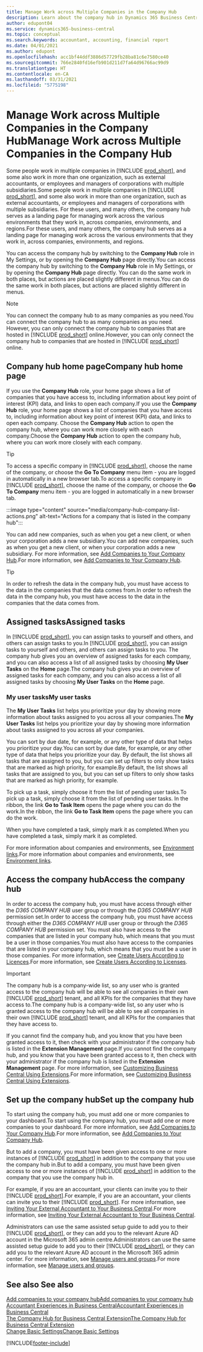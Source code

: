 ```yaml
---
title: Manage Work across Multiple Companies in the Company Hub
description: Learn about the company hub in Dynamics 365 Business Central that you use to manage your work across multiple companies.
author: edupont04
ms.service: dynamics365-business-central
ms.topic: conceptual
ms.search.keywords: accountant, accounting, financial report
ms.date: 04/01/2021
ms.author: edupont
ms.openlocfilehash: acc1bf44ddf3886d57729fb28ba81c6e7580ce40
ms.sourcegitcommit: 766e2840fd16efb901d211d7fa64d96766ac99d9
ms.translationtype: HT
ms.contentlocale: en-CA
ms.lasthandoff: 03/31/2021
ms.locfileid: "5775198"
---
```

# <a name="manage-work-across-multiple-companies-in-the-company-hub"></a><span data-ttu-id="fdc04-103">Manage Work across Multiple Companies in the Company Hub</span><span class="sxs-lookup"><span data-stu-id="fdc04-103">Manage Work across Multiple Companies in the Company Hub</span></span>

<span data-ttu-id="fdc04-104">Some people work in multiple companies in [!INCLUDE [prod_short](includes/prod_short.md)], and some also work in more than one organization, such as external accountants, or employees and managers of corporations with multiple subsidiaries.</span><span class="sxs-lookup"><span data-stu-id="fdc04-104">Some people work in multiple companies in [!INCLUDE [prod_short](includes/prod_short.md)], and some also work in more than one organization, such as external accountants, or employees and managers of corporations with multiple subsidiaries.</span></span> <span data-ttu-id="fdc04-105">For these users, and many others, the company hub serves as a landing page for managing work across the various environments that they work in, across companies, environments, and regions.</span><span class="sxs-lookup"><span data-stu-id="fdc04-105">For these users, and many others, the company hub serves as a landing page for managing work across the various environments that they work in, across companies, environments, and regions.</span></span>  

<span data-ttu-id="fdc04-106">You can access the company hub by switching to the **Company Hub** role in My Settings, or by opening the **Company Hub** page directly.</span><span class="sxs-lookup"><span data-stu-id="fdc04-106">You can access the company hub by switching to the **Company Hub** role in My Settings, or by opening the **Company Hub** page directly.</span></span> <span data-ttu-id="fdc04-107">You can do the same work in both places, but actions are placed slightly different in menus.</span><span class="sxs-lookup"><span data-stu-id="fdc04-107">You can do the same work in both places, but actions are placed slightly different in menus.</span></span>  

> [!NOTE]
> <span data-ttu-id="fdc04-108">You can connect the company hub to as many companies as you need.</span><span class="sxs-lookup"><span data-stu-id="fdc04-108">You can connect the company hub to as many companies as you need.</span></span> <span data-ttu-id="fdc04-109">However, you can only connect the company hub to companies that are hosted in [!INCLUDE [prod_short](includes/prod_short.md)] online.</span><span class="sxs-lookup"><span data-stu-id="fdc04-109">However, you can only connect the company hub to companies that are hosted in [!INCLUDE [prod_short](includes/prod_short.md)] online.</span></span>

## <a name="company-hub-home-page"></a><span data-ttu-id="fdc04-110">Company hub home page</span><span class="sxs-lookup"><span data-stu-id="fdc04-110">Company hub home page</span></span>

<span data-ttu-id="fdc04-111">If you use the **Company Hub** role, your home page shows a list of companies that you have access to, including information about key point of interest (KPI) data, and links to open each company.</span><span class="sxs-lookup"><span data-stu-id="fdc04-111">If you use the **Company Hub** role, your home page shows a list of companies that you have access to, including information about key point of interest (KPI) data, and links to open each company.</span></span> <!--You can customize the dashboard to show the data points that you want to see by adding or removing columns. For example, you might want to see taxes that are due, how many open sales documents each company has, or the number of purchase invoices that are due next week. You can configure the view to suit your needs. If you have added many companies, you can use filters to sort your view.--> <span data-ttu-id="fdc04-112">Choose the **Company Hub** action to open the company hub, where you can work more closely with each company.</span><span class="sxs-lookup"><span data-stu-id="fdc04-112">Choose the **Company Hub** action to open the company hub, where you can work more closely with each company.</span></span>  

> [!TIP]
> <span data-ttu-id="fdc04-113">To access a specific company in [!INCLUDE [prod_short](includes/prod_short.md)], choose the name of the company, or choose the **Go To Company** menu item - you are logged in automatically in a new browser tab.</span><span class="sxs-lookup"><span data-stu-id="fdc04-113">To access a specific company in [!INCLUDE [prod_short](includes/prod_short.md)], choose the name of the company, or choose the **Go To Company** menu item - you are logged in automatically in a new browser tab.</span></span>

:::image type="content" source="media/company-hub-company-list-actions.png" alt-text="Actions for a company that is listed in the company hub":::

<span data-ttu-id="fdc04-115">You can add new companies, such as when you get a new client, or when your corporation adds a new subsidiary.</span><span class="sxs-lookup"><span data-stu-id="fdc04-115">You can add new companies, such as when you get a new client, or when your corporation adds a new subsidiary.</span></span> <span data-ttu-id="fdc04-116">For more information, see [Add Companies to Your Company Hub](company-hub-add-company.md).</span><span class="sxs-lookup"><span data-stu-id="fdc04-116">For more information, see [Add Companies to Your Company Hub](company-hub-add-company.md).</span></span>  

> [!TIP]
> <span data-ttu-id="fdc04-117">In order to refresh the data in the company hub, you must have access to the data in the companies that the data comes from.</span><span class="sxs-lookup"><span data-stu-id="fdc04-117">In order to refresh the data in the company hub, you must have access to the data in the companies that the data comes from.</span></span>

<!--## Company details

In the **Company Hub** page, you can see more information about each company by choosing the name of the company that you want to learn more about. This opens the **Company Details** pane, where you can see additional information, such as the following:  

* Cash account balances  
* Cash flow forecast  
* Overdue purchase invoices  
* Overdue sales invoices  

> [!TIP]
> You can launch predefined Excel workbooks from the **Reports** tab in the ribbon. These Excel workbooks are designed as ready-to-print key financial statements and reports, but you can also modify them to fit your needs. For more information, see [Analyzing Financial Statements in Microsoft Excel](finance-analyze-excel.md).  

Otherwise, close the details pane and continue to the next company.  -->

## <a name="assigned-tasks"></a><span data-ttu-id="fdc04-118">Assigned tasks</span><span class="sxs-lookup"><span data-stu-id="fdc04-118">Assigned tasks</span></span>

<span data-ttu-id="fdc04-119">In [!INCLUDE [prod_short](includes/prod_short.md)], you can assign tasks to yourself and others, and others can assign tasks to you.</span><span class="sxs-lookup"><span data-stu-id="fdc04-119">In [!INCLUDE [prod_short](includes/prod_short.md)], you can assign tasks to yourself and others, and others can assign tasks to you.</span></span> <span data-ttu-id="fdc04-120">The company hub gives you an overview of assigned tasks for each company, and you can also access a list of all assigned tasks by choosing **My User Tasks** on the **Home** page.</span><span class="sxs-lookup"><span data-stu-id="fdc04-120">The company hub gives you an overview of assigned tasks for each company, and you can also access a list of all assigned tasks by choosing **My User Tasks** on the **Home** page.</span></span>  

<!--In the client company, you also have cues that call out tasks assigned to you in this particular client.  -->

### <a name="my-user-tasks"></a><span data-ttu-id="fdc04-121">My user tasks</span><span class="sxs-lookup"><span data-stu-id="fdc04-121">My user tasks</span></span>

<span data-ttu-id="fdc04-122">The **My User Tasks** list helps you prioritize your day by showing more information about tasks assigned to you across all your companies.</span><span class="sxs-lookup"><span data-stu-id="fdc04-122">The **My User Tasks** list helps you prioritize your day by showing more information about tasks assigned to you across all your companies.</span></span>  

<span data-ttu-id="fdc04-123">You can sort by due date, for example, or any other type of data that helps you prioritize your day.</span><span class="sxs-lookup"><span data-stu-id="fdc04-123">You can sort by due date, for example, or any other type of data that helps you prioritize your day.</span></span> <span data-ttu-id="fdc04-124">By default, the list shows all tasks that are assigned to you, but you can set up filters to only show tasks that are marked as high priority, for example.</span><span class="sxs-lookup"><span data-stu-id="fdc04-124">By default, the list shows all tasks that are assigned to you, but you can set up filters to only show tasks that are marked as high priority, for example.</span></span>  

<span data-ttu-id="fdc04-125">To pick up a task, simply choose it from the list of pending user tasks.</span><span class="sxs-lookup"><span data-stu-id="fdc04-125">To pick up a task, simply choose it from the list of pending user tasks.</span></span> <span data-ttu-id="fdc04-126">In the ribbon, the link **Go to Task Item** opens the page where you can do the work.</span><span class="sxs-lookup"><span data-stu-id="fdc04-126">In the ribbon, the link **Go to Task Item** opens the page where you can do the work.</span></span>  

<span data-ttu-id="fdc04-127">When you have completed a task, simply mark it as completed.</span><span class="sxs-lookup"><span data-stu-id="fdc04-127">When you have completed a task, simply mark it as completed.</span></span>  

<span data-ttu-id="fdc04-128">For more information about companies and environments, see [Environment links](company-hub-add-company.md#environment-links).</span><span class="sxs-lookup"><span data-stu-id="fdc04-128">For more information about companies and environments, see [Environment links](company-hub-add-company.md#environment-links).</span></span>  

## <a name="access-the-company-hub"></a><span data-ttu-id="fdc04-129">Access the company hub</span><span class="sxs-lookup"><span data-stu-id="fdc04-129">Access the company hub</span></span>

<span data-ttu-id="fdc04-130">In order to access the company hub, you must have access through either the *D365 COMPANY HUB* user group or through the *D365 COMPANY HUB*  permission set.</span><span class="sxs-lookup"><span data-stu-id="fdc04-130">In order to access the company hub, you must have access through either the *D365 COMPANY HUB* user group or through the *D365 COMPANY HUB*  permission set.</span></span> <span data-ttu-id="fdc04-131">You must also have access to the companies that are listed in your company hub, which means that you must be a user in those companies.</span><span class="sxs-lookup"><span data-stu-id="fdc04-131">You must also have access to the companies that are listed in your company hub, which means that you must be a user in those companies.</span></span> <span data-ttu-id="fdc04-132">For more information, see [Create Users According to Licences](ui-how-users-permissions.md).</span><span class="sxs-lookup"><span data-stu-id="fdc04-132">For more information, see [Create Users According to Licenses](ui-how-users-permissions.md).</span></span>  

> [!IMPORTANT]
> <span data-ttu-id="fdc04-133">The company hub is a company-wide list, so any user who is granted access to the company hub will be able to see all companies in their own [!INCLUDE [prod_short](includes/prod_short.md)] tenant, and all KPIs for the companies that they have access to.</span><span class="sxs-lookup"><span data-stu-id="fdc04-133">The company hub is a company-wide list, so any user who is granted access to the company hub will be able to see all companies in their own [!INCLUDE [prod_short](includes/prod_short.md)] tenant, and all KPIs for the companies that they have access to.</span></span>

<span data-ttu-id="fdc04-134">If you cannot find the company hub, and you know that you have been granted access to it, then check with your administrator if the company hub is listed in the **Extension Management** page.</span><span class="sxs-lookup"><span data-stu-id="fdc04-134">If you cannot find the company hub, and you know that you have been granted access to it, then check with your administrator if the company hub is listed in the **Extension Management** page.</span></span> <span data-ttu-id="fdc04-135">For more information, see [Customizing Business Central Using Extensions](ui-extensions.md).</span><span class="sxs-lookup"><span data-stu-id="fdc04-135">For more information, see [Customizing Business Central Using Extensions](ui-extensions.md).</span></span>  

## <a name="set-up-the-company-hub"></a><span data-ttu-id="fdc04-136">Set up the company hub</span><span class="sxs-lookup"><span data-stu-id="fdc04-136">Set up the company hub</span></span>

<span data-ttu-id="fdc04-137">To start using the company hub, you must add one or more companies to your dashboard.</span><span class="sxs-lookup"><span data-stu-id="fdc04-137">To start using the company hub, you must add one or more companies to your dashboard.</span></span> <span data-ttu-id="fdc04-138">For more information, see [Add Companies to Your Company Hub](company-hub-add-company.md).</span><span class="sxs-lookup"><span data-stu-id="fdc04-138">For more information, see [Add Companies to Your Company Hub](company-hub-add-company.md).</span></span>  

<span data-ttu-id="fdc04-139">But to add a company, you must have been given access to one or more instances of [!INCLUDE [prod_short](includes/prod_short.md)] in addition to the company that you use the company hub in.</span><span class="sxs-lookup"><span data-stu-id="fdc04-139">But to add a company, you must have been given access to one or more instances of [!INCLUDE [prod_short](includes/prod_short.md)] in addition to the company that you use the company hub in.</span></span>  

<span data-ttu-id="fdc04-140">For example, if you are an accountant, your clients can invite you to their [!INCLUDE [prod_short](includes/prod_short.md)].</span><span class="sxs-lookup"><span data-stu-id="fdc04-140">For example, if you are an accountant, your clients can invite you to their [!INCLUDE [prod_short](includes/prod_short.md)].</span></span> <span data-ttu-id="fdc04-141">For more information, see [Inviting Your External Accountant to Your Business Central](finance-accounting.md#inviteaccountant).</span><span class="sxs-lookup"><span data-stu-id="fdc04-141">For more information, see [Inviting Your External Accountant to Your Business Central](finance-accounting.md#inviteaccountant).</span></span>  

<span data-ttu-id="fdc04-142">Administrators can use the same assisted setup guide to add you to their [!INCLUDE [prod_short](includes/prod_short.md)], or they can add you to the relevant Azure AD account in the Microsoft 365 admin centre.</span><span class="sxs-lookup"><span data-stu-id="fdc04-142">Administrators can use the same assisted setup guide to add you to their [!INCLUDE [prod_short](includes/prod_short.md)], or they can add you to the relevant Azure AD account in the Microsoft 365 admin center.</span></span> <span data-ttu-id="fdc04-143">For more information, see [Manage users and groups](/microsoft-365/admin/add-users/?view=o365-worldwide&preserve-view=true).</span><span class="sxs-lookup"><span data-stu-id="fdc04-143">For more information, see [Manage users and groups](/microsoft-365/admin/add-users/?view=o365-worldwide&preserve-view=true).</span></span>  

## <a name="see-also"></a><span data-ttu-id="fdc04-144">See also </span><span class="sxs-lookup"><span data-stu-id="fdc04-144">See also</span></span>

[<span data-ttu-id="fdc04-145">Add companies to your company hub</span><span class="sxs-lookup"><span data-stu-id="fdc04-145">Add companies to your company hub</span></span>](company-hub-add-company.md)  
[<span data-ttu-id="fdc04-146">Accountant Experiences in Business Central</span><span class="sxs-lookup"><span data-stu-id="fdc04-146">Accountant Experiences in Business Central</span></span>](finance-accounting.md)  
[<span data-ttu-id="fdc04-147">The Company Hub for Business Central Extension</span><span class="sxs-lookup"><span data-stu-id="fdc04-147">The Company Hub for Business Central Extension</span></span>](ui-extensions-company-hub.md)  
[<span data-ttu-id="fdc04-148">Change Basic Settings</span><span class="sxs-lookup"><span data-stu-id="fdc04-148">Change Basic Settings</span></span>](ui-change-basic-settings.md)  


[!INCLUDE[footer-include](includes/footer-banner.md)]